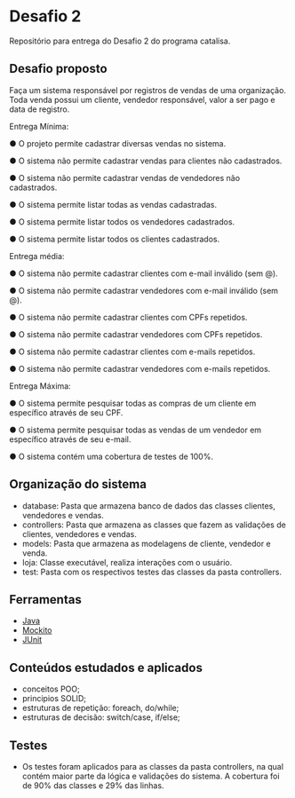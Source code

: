 # Desafio 2
Repositório para entrega do Desafio 2 do programa catalisa.

## Desafio proposto
Faça um sistema responsável por registros de vendas de uma organização. Toda
venda possui um cliente, vendedor responsável, valor a ser pago e data de registro.

Entrega Mínima:

● O projeto permite cadastrar diversas vendas no sistema.

● O sistema não permite cadastrar vendas para clientes não cadastrados.

● O sistema não permite cadastrar vendas de vendedores não cadastrados.

● O sistema permite listar todas as vendas cadastradas.

● O sistema permite listar todos os vendedores cadastrados.

● O sistema permite listar todos os clientes cadastrados.

Entrega média:

● O sistema não permite cadastrar clientes com e-mail inválido (sem @).

● O sistema não permite cadastrar vendedores com e-mail inválido (sem @).

● O sistema não permite cadastrar clientes com CPFs repetidos.

● O sistema não permite cadastrar vendedores com CPFs repetidos.

● O sistema não permite cadastrar clientes com e-mails repetidos.

● O sistema não permite cadastrar vendedores com e-mails repetidos.

Entrega Máxima:

● O sistema permite pesquisar todas as compras de um cliente em específico
através de seu CPF.

● O sistema permite pesquisar todas as vendas de um vendedor em específico
através de seu e-mail.

● O sistema contém uma cobertura de testes de 100%.

## Organização do sistema
- database: Pasta que armazena banco de dados das classes clientes, vendedores e vendas.
- controllers: Pasta que armazena as classes que fazem as validações de clientes, vendedores e vendas.
- models: Pasta que armazena as modelagens de cliente, vendedor e venda.
- loja: Classe executável, realiza interações com o usuário.
- test: Pasta com os respectivos testes das classes da pasta controllers.

## Ferramentas
- [Java](https://www.java.com/pt-BR/)
- [Mockito](https://site.mockito.org/)
- [JUnit](https://junit.org/junit5/)

## Conteúdos estudados e aplicados
- conceitos POO;
- principios SOLID;
- estruturas de repetição: foreach, do/while;
- estruturas de decisão: switch/case, if/else;

## Testes
- Os testes foram aplicados para as classes da pasta controllers, na qual contém maior parte da lógica e validações do sistema. A cobertura foi de 90% das classes e 29% das linhas.

